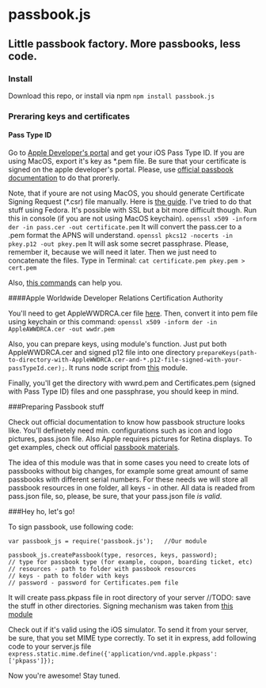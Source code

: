 # passbook.js
## Little passbook factory. More passbooks, less code.
### Install
Download this repo, or install via npm
`npm install passbook.js`
### Preraring keys and certificates

#### Pass Type ID

Go to [Apple Developer's portal](https://developer.apple.com/) and get your iOS Pass Type ID. If you are using MacOS, export it's key as *.pem file. Be sure that your certificate is signed on the apple developer's portal. Please, use [official passbook documentation](https://developer.apple.com/library/ios/documentation/UserExperience/Conceptual/PassKit_PG/Chapters/YourFirst.html#//apple_ref/doc/uid/TP40012195-CH2-SW1) to do that prorerly.

Note, that if youre are not using MacOS, you should generate Certificate Signing Request (*.csr) file manually. Here is [the guide](http://www.rackspace.com/knowledge_center/article/generate-a-csr-with-openssl). I've tried to do that stuff using Fedora. It's possible with SSL but a bit more difficult though.
Run this in console (if you are not using MacOS keychain).
```openssl x509 -inform der -in pass.cer -out certificate.pem```
It will convert the pass.cer to a .pem format the APNS will understand.
```openssl pkcs12 -nocerts -in pkey.p12 -out pkey.pem```
It will ask some secret passphrase. Please, remember it, because we will need it later. Then we just need to concatenate the files. Type in Terminal:
```cat certificate.pem pkey.pem > cert.pem```

Also, [this commands](https://www.sslshopper.com/article-most-common-openssl-commands.html) can help you.

####Apple Worldwide Developer Relations Certification Authority

You'll need to get AppleWWDRCA.cer file [here](https://www.apple.com/certificateauthority/). Then, convert it into pem file using keychain or this command:
```openssl x509 -inform der -in AppleAWWDRCA.cer -out wwdr.pem```

Also, you can prepare keys, using module's function. Just put both AppleWWDRCA.cer and signed p12 file into one directory ```prepareKeys(path-to-directory-with-AppleWWDRCA.cer-and-*.p12-file-signed-with-your-passTypeId.cer);```. 
It runs node script from [this](https://github.com/assaf/node-passbook) module.

Finally, you'll get the directory with wwrd.pem and Certificates.pem (signed with Pass Type ID) files and one passphrase, you should keep in mind.

###Preparing Passbook stuff

Check out official documentation to know how passbook structure looks like. You'll definetely need min. configurations such as icon and logo pictures, pass.json file. Also Apple requires pictures for Retina displays. To get examples, check out official [passbook materials](https://developer.apple.com/devcenter/download.action?path=/ios/passbook_support_materials/passbook_materials.dmg).

The idea of this module was that in some cases you need to create lots of passbooks without big changes, for example some great amount of same passbooks with different serial numbers. For these needs we will store all passbook resources in one folder, all keys - in other. All data is readed from pass.json file, so, please, be sure, that your pass.json file *is valid*.

###Hey ho, let's go!

To sign passbook, use following code:
```
var passbook_js = require('passbook.js');   //Our module

passbook_js.createPassbook(type, resorces, keys, password);
// type for passbook type (for example, coupon, boarding ticket, etc)
// resources - path to folder with passbook resources
// keys - path to folder with keys
// password - password for Certificates.pem file
```

It will create pass.pkpass file in root directory of your server //TODO: save the stuff in other directories. Signing mechanism was taken from [this module](https://github.com/danmilon/passbookster)

Check out if it's valid using the iOS simulator. To send it from your server, be sure, that you set MIME type correctly. To set it in express, add following code to your server.js file ```express.static.mime.define({'application/vnd.apple.pkpass': ['pkpass']});```

Now you're awesome! Stay tuned.

